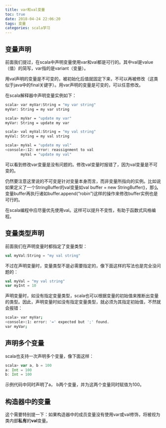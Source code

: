 ```yaml
---
title: var和val变量
toc: true
date: 2018-04-24 22:06:20
tags: 变量
categories: scala学习
---
```


## 变量声明

前面我们提过，在scala中声明变量使用var和val都是可行的。其中val是value（值）的简写，var指的是variant（变量）。

用val声明的变量是不可变的，被初始化后值就固定下来，不可以再被修改（这类似于java中的final关键字）。用var声明的变量是可变的，可以任意修改。  

在scala解释器中声明变量实例如下：

```bash
scala> var myVar:String = "my var string"
myVar: String = my var string

scala> myVar = "update my var"
myVar: String = update my var

scala> val myVal:String = "my val string"
myVal: String = my val string

scala> myVal = "update my val"
<console>:12: error: reassignment to val
       myVal = "update my val"

```

可以看到修改var变量是没有问题的。修改val变量时报错了，因为val变量是不可变的。  

仍然要注意这里说的不可变是针对变量本身而言，而非变量所指向的实例。比如说如果定义了一个StringBuffer的val变量如val buffer = new StringBuffer()，那么变量buffer再执行诸如buffer.append(“robin”)这样的操作来修改buffer实例也是可行的。  

在scala编程中应尽量优先使用val。这样可以提升不变性，有助于函数式风格编程。

## 变量类型声明

前面我们在声明变量时都指定了变量类型：  

```scala
val myVal:String = "my val string"
```
不过在声明变量时，变量类型不是必需要指定的，像下面这样的写法也是完全没问题的：  

```scala
val myVal = "my val string"
var myInt = 10
```
声明变量时，如没有指定变量类型，scala也可以根据变量的初始值来推断出变量的类型。因此，声明变量时如没有指定变量类型，就必须为其指定初始值，不然就会报错：

```bash
scala> var myVar;
<console>:1: error: '=' expected but ';' found.
var myVar;

```

## 声明多个变量

scala也支持一次声明多个变量，像下面这样：
```scala
scala> var a, b = 100
a: Int = 100
b: Int = 100
```

示例代码中同时声明了a， b两个变量，并为这两个变量同时赋值为100。

## 构造器中的变量

这个需要特别提一下：如果构造器中的成员变量没有使用var或val修饰，将被视为类内部**私有**的**val**变量。